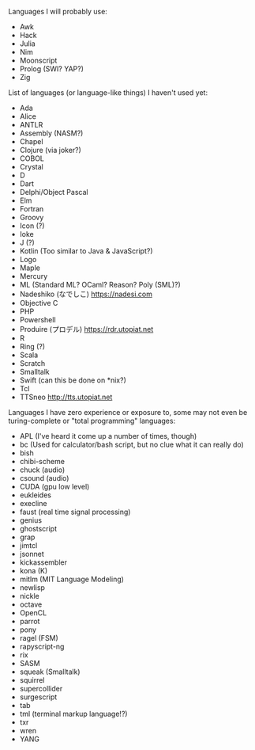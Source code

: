 Languages I will probably use:

- Awk
- Hack
- Julia
- Nim
- Moonscript
- Prolog (SWI? YAP?)
- Zig

List of languages (or language-like things) I haven't used yet:

- Ada
- Alice
- ANTLR
- Assembly (NASM?)
- Chapel
- Clojure (via joker?)
- COBOL
- Crystal
- D
- Dart
- Delphi/Object Pascal
- Elm
- Fortran
- Groovy
- Icon (?)
- Ioke
- J (?)
- Kotlin (Too similar to Java & JavaScript?)
- Logo
- Maple
- Mercury
- ML (Standard ML? OCaml? Reason? Poly (SML)?)
- Nadeshiko (なでしこ) https://nadesi.com
- Objective C
- PHP
- Powershell
- Produire (プロデル) https://rdr.utopiat.net
- R
- Ring (?)
- Scala
- Scratch
- Smalltalk
- Swift (can this be done on *nix?)
- Tcl
- TTSneo http://tts.utopiat.net

Languages I have zero experience or exposure to, some may not
even be turing-complete or "total programming" languages:

- APL (I've heard it come up a number of times, though)
- bc (Used for calculator/bash script, but no clue what it can really do)
- bish
- chibi-scheme
- chuck (audio)
- csound (audio)
- CUDA (gpu low level)
- eukleides
- execline
- faust (real time signal processing)
- genius
- ghostscript
- grap
- jimtcl
- jsonnet
- kickassembler
- kona (K)
- mitlm (MIT Language Modeling)
- newlisp
- nickle
- octave
- OpenCL
- parrot
- pony
- ragel (FSM)
- rapyscript-ng
- rix
- SASM
- squeak (Smalltalk)
- squirrel
- supercollider
- surgescript
- tab
- tml (terminal markup language!?)
- txr
- wren
- YANG

